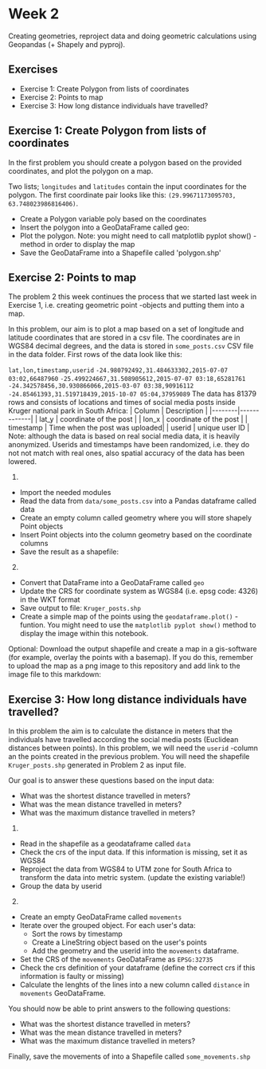 # Week 2

Creating geometries, reproject data and doing geometric calculations using Geopandas (+ Shapely and pyproj).

## Exercises

 - Exercise 1: Create Polygon from lists of coordinates
 - Exercise 2: Points to map
 - Exercise 3: How long distance individuals have travelled?

## Exercise 1: Create Polygon from lists of coordinates
In the first problem you should create a polygon based on the provided coordinates, and plot the polygon on a map.

Two lists; `longitudes` and `latitudes` contain the input coordinates for the polygon. The first coordinate pair looks like this: `(29.99671173095703, 63.748023986816406)`.

- Create a Polygon variable poly based on the coordinates
- Insert the polygon into a GeoDataFrame called geo:
- Plot the polygon. Note: you might need to call matplotlib pyplot show() -method in order to display the map
- Save the GeoDataFrame into a Shapefile called 'polygon.shp'

## Exercise 2: Points to map
The problem 2 this week continues the process that we started last week in Exercise 1, i.e. creating geometric point -objects and putting them into a map.

In this problem, our aim is to plot a map based on a set of longitude and latitude coordinates that are stored in a csv file. The coordinates are in WGS84 decimal degrees, and the data is stored in `some_posts.csv` CSV file in the data folder. First rows of the data look like this:

`lat,lon,timestamp,userid`
`-24.980792492,31.484633302,2015-07-07 03:02,66487960`
`-25.499224667,31.508905612,2015-07-07 03:18,65281761`
`-24.342578456,30.930866066,2015-03-07 03:38,90916112`
`-24.85461393,31.519718439,2015-10-07 05:04,37959089`
The data has 81379 rows and consists of locations and times of social media posts inside Kruger national park in South Africa:
| Column | Description |
|--------|-------------|
| lat_y | coordinate of the post |
| lon_x | coordinate of the post |
| timestamp   | Time when the post was uploaded|
| userid   | unique user ID |
Note: although the data is based on real social media data, it is heavily anonymized. Userids and timestamps have been randomized, i.e. they do not not match with real ones, also spatial accuracy of the data has been lowered.

1.
- Import the needed modules
- Read the data from `data/some_posts.csv` into a Pandas dataframe called data
- Create an empty column called geometry where you will store shapely Point objects
- Insert Point objects into the column geometry based on the coordinate columns
- Save the result as a shapefile:

2.
- Convert that DataFrame into a GeoDataFrame called `geo`
- Update the CRS for coordinate system as WGS84 (i.e. epsg code: 4326) in the WKT format
- Save output to file: `Kruger_posts.shp`
- Create a simple map of the points using the `geodataframe.plot()` -funtion. You might need to use the `matplotlib pyplot show()` method to display the image within this notebook.

Optional: Download the output shapefile and create a map in a gis-software (for example, overlay the points with a basemap). If you do this, remember to upload the map as a png image to this repository and add link to the image file to this markdown:

## Exercise 3: How long distance individuals have travelled?

In this problem the aim is to calculate the distance in meters that the individuals have travelled according the social media posts (Euclidean distances between points). In this problem, we will need the `userid` -column an the points created in the previous problem. You will need the shapefile `Kruger_posts.shp` generated in Problem 2 as input file.

Our goal is to answer these questions based on the input data:
- What was the shortest distance travelled in meters?
- What was the mean distance travelled in meters?
- What was the maximum distance travelled in meters?

1.
- Read in the shapefile as a geodataframe called `data`
- Check the crs of the input data. If this information is missing, set it as WGS84
- Reproject the data from WGS84 to UTM zone for South Africa to transform the data into metric system. (update the existing variable!)
- Group the data by userid

2.
- Create an empty GeoDataFrame called `movements`
- Iterate over the grouped object. For each user's data:
    - Sort the rows by timestamp 
    - Create a LineString object based on the user's points
    - Add the geometry and the userid into the `movements` dataframe.
- Set the CRS of the `movements` GeoDataFrame as `EPSG:32735`
- Check the crs definition of your dataframe (define the correct crs if this information is faulty or missing)
- Calculate the lenghts of the lines into a new column called `distance` in `movements` GeoDataFrame.

You should now be able to print answers to the following questions:
- What was the shortest distance travelled in meters?
- What was the mean distance travelled in meters?
- What was the maximum distance travelled in meters?

Finally, save the movements of into a Shapefile called `some_movements.shp`

